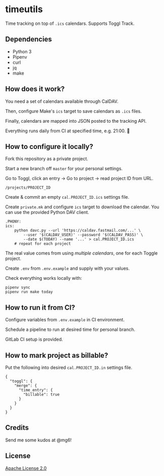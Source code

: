 # timeutils

Time tracking on top of `.ics` calendars. Supports Toggl Track.


## Dependencies

- Python 3
- Pipenv
- curl
- jq
- make


## How does it work?

You need a set of calendars available through CalDAV.

Then, configure Make's `ics` target to save calendars as `.ics` files.

Finally, calendars are mapped into JSON posted to the tracking API.

Everything runs daily from CI at specified time, e.g. 21:00. :tada:


## How to configure it locally?

Fork this repository as a private project.

Start a new branch off `master` for your personal settings.

Go to Toggl, click an entry → Go to project → read project ID from URL.

    /projects/PROJECT_ID

Create & commit an empty `cal.PROJECT_ID.ics` settings file.

Create `private.mk` and configure `ics` target to download the calendar.
You can use the provided Python DAV client.

    .PHONY:
    ics:
        python davc.py --url 'https://caldav.fastmail.com/...' \
            --user '$(CALDAV_USER)' --password '$(CALDAV_PASS)' \
            --date $(TODAY) --name '...' > cal.PROJECT_ID.ics
        # repeat for each project

The real value comes from using *multiple calendars*, one for each Toggle project.

Create `.env` from `.env.example` and supply with your values.

Check everything works locally with:

    pipenv sync
    pipenv run make today


## How to run it from CI?

Configure variables from `.env.example` in CI environment.

Schedule a pipeline to run at desired time for personal branch.

GitLab CI setup is provided.


## How to mark project as billable?

Put the following into desired `cal.PROJECT_ID.in` settings file.

    {
      "toggl": {
        "merge": {
          "time_entry": {
            "billable": true
          }
        }
      }
    }


## Credits

Send me some kudos at @mg6!


## License

[Apache License 2.0](LICENSING)
